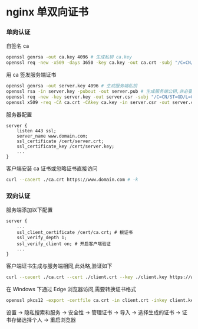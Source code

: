 # nginx 单双向证书
### 单向认证
自签名 ca
```bash
openssl genrsa -out ca.key 4096 # 生成私钥 ca.key
openssl req -new -x509 -days 3650 -key ca.key -out ca.crt -subj "/C=CN/ST=GD/L=GZ/O=yunwanjia/OU=yunwanjia/CN=yunwanjia/emailAddress=yun.wanjia.ex@gmail.com" # 生成根证书
```
用 ca 签发服务端证书
```bash
openssl genrsa -out server.key 4096 # 生成服务端私钥
openssl rsa -in server.key -pubout -out server.pub # 生成服务端公钥,非必要
openssl req -new -key server.key -out server.csr -subj "/C=CN/ST=GD/L=GZ/O=ohhhhhh/OU=wangdefa/CN=*.domain.com/emailAddress=admin@domain.com" # 生成申请签名证书
openssl x509 -req -CA ca.crt -CAkey ca.key -in server.csr -out server.crt -days 3650 # ca签名
```
服务器配置
```
server {
    listen 443 ssl;
    server_name www.domain.com;
    ssl_certificate /cert/server.crt;
    ssl_certificate_key /cert/server.key;
    ...
}
```
客户端安装 ca 证书或忽略证书直接访问
```bash
curl --cacert ./ca.crt https://www.domain.com # -k
```
### 双向认证
服务端添加以下配置
```
server {
    ...
    ssl_client_certificate /cert/ca.crt; # 根证书
    ssl_verify_depth 1;
    ssl_verify_client on; # 开启客户端验证
    ...
}
```
客户端证书生成与服务端相同,此处略,验证如下
```bash
curl --cacert ./ca.crt --cert ./client.crt --key ./client.key https://www.domain.com
```
在 Windows 下通过 Edge 浏览器访问,需要转换证书格式
```bash
openssl pkcs12 -export -certfile ca.crt -in client.crt -inkey client.key -out client.pfx -passout pass:
```
设置 -> 隐私搜索和服务 -> 安全性 -> 管理证书 -> 导入 -> 选择生成的证书 -> 证书存储选择个人 -> 重启浏览器